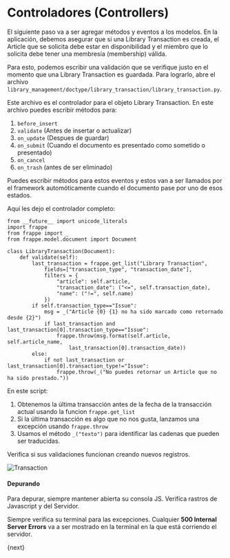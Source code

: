 <!-- add-breadcrumbs -->
# Controladores (Controllers)

El siguiente paso va a ser agregar métodos y eventos a los modelos. En la aplicación, debemos asegurar que si una Library Transaction es creada, el Article que se solicita debe estar en disponibilidad y el miembro que lo solicita debe tener una membresía (membership) válida.

Para esto, podemos escribir una validación que se verifique justo en el momento que una Library Transaction es guardada. Para lograrlo, abre el archivo `library_management/doctype/library_transaction/library_transaction.py`.

Este archivo es el controlador para el objeto Library Transaction. En este archivo puedes escribir métodos para:

1. `before_insert`
1. `validate` (Antes de insertar o actualizar)
1. `on_update` (Despues de guardar)
1. `on_submit` (Cuando el documento es presentado como sometido o presentado)
1. `on_cancel`
1. `on_trash` (antes de ser eliminado)

Puedes escribir métodos para estos eventos y estos van a ser llamados por el framework automóticamente cuando el documento pase por uno de esos estados.

Aquí les dejo el controlador completo:

	from __future__ import unicode_literals
	import frappe
	from frappe import _
	from frappe.model.document import Document

	class LibraryTransaction(Document):
		def validate(self):
			last_transaction = frappe.get_list("Library Transaction",
				fields=["transaction_type", "transaction_date"],
				filters = {
					"article": self.article,
					"transaction_date": ("<=", self.transaction_date),
					"name": ("!=", self.name)
				})
			if self.transaction_type=="Issue":
				msg = _("Article {0} {1} no ha sido marcado como retornado desde {2}")
				if last_transaction and last_transaction[0].transaction_type=="Issue":
					frappe.throw(msg.format(self.article, self.article_name,
						last_transaction[0].transaction_date))
			else:
				if not last_transaction or last_transaction[0].transaction_type!="Issue":
					frappe.throw(_("No puedes retornar un Article que no ha sido prestado."))

En este script:

1. Obtenemos la última transacción antes de la fecha de la transacción actual usando la funcion `frappe.get_list`
1. Si la última transacción es algo que no nos gusta, lanzamos una excepción usando `frappe.throw`
1. Usamos el método `_("texto")` para identificar las cadenas que pueden ser traducidas.

Verifica si sus validaciones funcionan creando nuevos registros.

<img class="screenshot" alt="Transaction" src="/docs/assets/img/lib_trans.png">

#### Depurando

Para depurar, siempre mantener abierta su consola JS. Verifíca rastros de Javascript y del Servidor.

Siempre verifica su terminal para las excepciones. Cualquier **500 Internal Server Errors** va a ser mostrado en la terminal en la que está corriendo el servidor.

{next}
